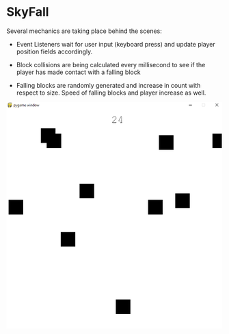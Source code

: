 # SkyFall
Several mechanics are taking place behind the scenes:
- Event Listeners wait for user input (keyboard press) and update player position fields accordingly.

- Block collisions are being calculated every millisecond to see if the player has made contact with a falling block

- Falling blocks are randomly generated and increase in count with respect to size. Speed of falling blocks and player increase as well.

![](Game2.png)
